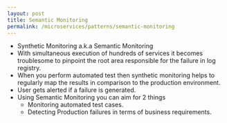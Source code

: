 ```yaml
---
layout: post
title: Semantic Monitoring
permalink: /microservices/patterns/semantic-monitoring
---
```


- Synthetic Monitoring a.k.a Semantic Monitoring
- With simultaneous execution of hundreds of services it becomes troublesome to pinpoint the root area responsible for the failure in log registry.
- When you perform automated test then synthetic monitoring helps to regularly map the results in comparison to the production environment.
- User gets alerted if a failure is generated.
- Using Semantic Monitoring you can aim for 2 things
  - Monitoring automated test cases.
  - Detecting Production failures in terms of business requirements.